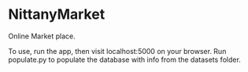 # NittanyMarket

Online Market place.

To use, run the app, then visit localhost:5000 on your browser.
Run populate.py to populate the database with info from the datasets folder.
